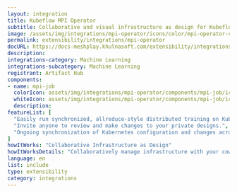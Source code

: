 ```yaml
---
layout: integration
title: Kubeflow MPI Operator
subtitle: Collaborative and visual infrastructure as design for Kubeflow MPI Operator
image: /assets/img/integrations/mpi-operator/icons/color/mpi-operator-color.svg
permalink: extensibility/integrations/mpi-operator
docURL: https://docs-meshplay.khulnasoft.com/extensibility/integrations/mpi-operator
description: 
integrations-category: Machine Learning
integrations-subcategory: Machine Learning
registrant: Artifact Hub
components: 
- name: mpi-job
  colorIcon: assets/img/integrations/mpi-operator/components/mpi-job/icons/color/mpi-job-color.svg
  whiteIcon: assets/img/integrations/mpi-operator/components/mpi-job/icons/white/mpi-job-white.svg
  description: 
featureList: [
  "Easily run synchronized, allreduce-style distributed training on Kubernetes.",
  "Invite anyone to review and make changes to your private designs.",
  "Ongoing synchronization of Kubernetes configuration and changes across any number of clusters."
]
howItWorks: "Collaborative Infrastructure as Design"
howItWorksDetails: "Collaboratively manage infrastructure with your coworkers synchronously sharing the same designs."
language: en
list: include
type: extensibility
category: integrations
---
```


